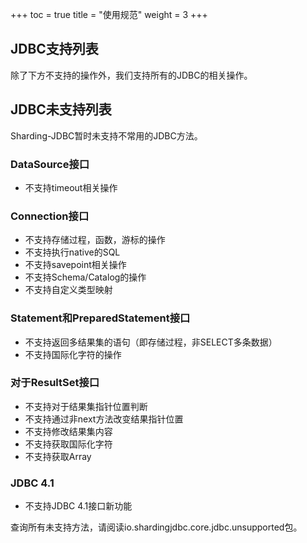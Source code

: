 +++
toc = true
title = "使用规范"
weight = 3
+++

## JDBC支持列表

除了下方不支持的操作外，我们支持所有的JDBC的相关操作。

## JDBC未支持列表

Sharding-JDBC暂时未支持不常用的JDBC方法。

### DataSource接口

- 不支持timeout相关操作

### Connection接口

- 不支持存储过程，函数，游标的操作
- 不支持执行native的SQL
- 不支持savepoint相关操作
- 不支持Schema/Catalog的操作
- 不支持自定义类型映射

### Statement和PreparedStatement接口

- 不支持返回多结果集的语句（即存储过程，非SELECT多条数据）
- 不支持国际化字符的操作

### 对于ResultSet接口

- 不支持对于结果集指针位置判断
- 不支持通过非next方法改变结果指针位置
- 不支持修改结果集内容
- 不支持获取国际化字符
- 不支持获取Array

### JDBC 4.1

- 不支持JDBC 4.1接口新功能

查询所有未支持方法，请阅读io.shardingjdbc.core.jdbc.unsupported包。
